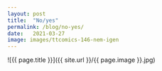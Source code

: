 ```yaml
---
layout: post
title:  "No/yes"
permalink: /blog/no-yes/
date:   2021-03-27
image: images/ttcomics-146-nem-igen
---
```

![{{ page.title }}]({{ site.url }}/{{ page.image }}.jpg)
